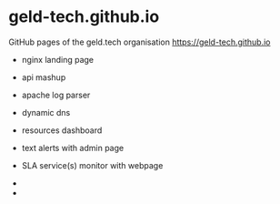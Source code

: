 # geld-tech.github.io
GitHub pages of the geld.tech organisation https://geld-tech.github.io

* nginx landing page

* api mashup
* apache log parser
* dynamic dns
* resources dashboard
* text alerts with admin page
* SLA service(s) monitor with webpage
* 
* 



